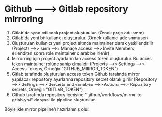 # Github ---> Gitlab repository mirroring

1. Gitlab'da sync edilecek project oluşturulur. (Örnek proje adı: smm)
2. Gitlab'da yeni bir kullanıcı oluşturulur. (Örnek kullanıcı adı: smmuser)
3. Oluşturulan kullanıcı yeni project altında maintainer olarak yetkilendirilir (Projects -->> smm -->> Manage access -->> Invite Members, eklenditen sonra role maintainer olarak belirlenir)
4. Mirrorring için project ayarlarından access token oluşturulur. Bu acces token maintainer rolüne sahip olmalıdır (Projects -->> Settings -->> Access Tokens, Örneğin "GITHUB_MIRROR_TOKEN")
5. Gitlab tarafında oluşturulan access token Github tarafında mirror yapılacak repository ayarlarına repository secret olarak girilir (Repository -->> Settings -->> Sercrets and variables -->> Actions -->> Repository secrets, Örneğin "GITLAB_TOKEN")
6. Github tarafında repository içerisine ".github/workflows/mirror-to-gitlab.yml" dosyası ile pipeline oluşturulur.

Böylelikle mirror pipeline'ı hazırlanmış olur.


